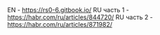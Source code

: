 EN - https://rs0-6.gitbook.io/ 
RU часть 1 - https://habr.com/ru/articles/844720/ 
RU часть 2 - https://habr.com/ru/articles/871982/
